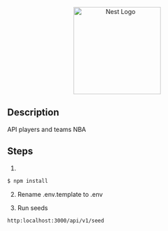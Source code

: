 <p align="center">
  <a href="http://nestjs.com/" target="blank"><img src="https://nestjs.com/img/logo-small.svg" width="200" alt="Nest Logo" /></a>
</p>

[circleci-image]: https://img.shields.io/circleci/build/github/nestjs/nest/master?token=abc123def456
[circleci-url]: https://circleci.com/gh/nestjs/nest

  
## Description

API players and teams NBA

## Steps

1.
```bash
$ npm install
```

2. Rename .env.template to .env

3. Run seeds

```
http:localhost:3000/api/v1/seed
```


